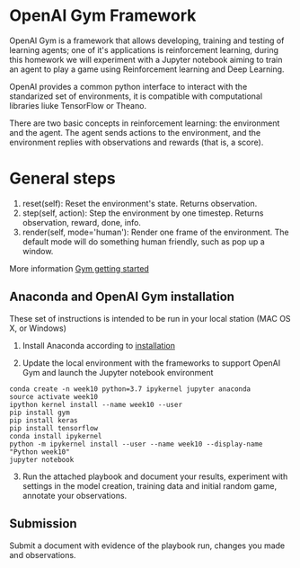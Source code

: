 # OpenAI Gym Framework

OpenAI Gym is a framework that allows developing, training and testing of learning agents; one of it's applications is reinforcement learning, during this homework we will experiment with a Jupyter notebook aiming to train an agent to play a game using Reinforcement learning and Deep Learning.

OpenAI provides a common python interface to interact with the standarized set of environments, it is compatible with computational libraries liuke TensorFlow or Theano.

There are two basic concepts in reinforcement learning: the environment and the agent. The agent sends actions to the environment, and the environment replies with observations and rewards (that is, a score).

# General steps 
1. reset(self): Reset the environment's state. Returns observation.
2. step(self, action): Step the environment by one timestep. Returns observation, reward, done, info.
3. render(self, mode='human'): Render one frame of the environment. The default mode will do something human friendly, such as pop up a window.

More information [Gym getting started](https://gym.openai.com/docs/)

## Anaconda and OpenAI Gym installation
These set of instructions is intended to be run in your local station (MAC OS X, or Windows)
1. Install Anaconda according to [installation](https://docs.anaconda.com/anaconda/install/mac-os/)

2. Update the local environment with the frameworks to support OpenAI Gym and launch the Jupyter notebook environment
```
conda create -n week10 python=3.7 ipykernel jupyter anaconda
source activate week10
ipython kernel install --name week10 --user
pip install gym
pip install keras
pip install tensorflow
conda install ipykernel
python -m ipykernel install --user --name week10 --display-name "Python week10"
jupyter notebook

```
3. Run the attached playbook and document your results, experiment with settings in the model creation, training data and initial random game, annotate your observations.

## Submission
Submit a document with evidence of the playbook run, changes you made and observations.
